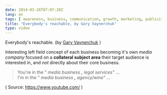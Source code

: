 ```yaml
---
date: 2014-03-26T07:07:28Z
lang: en
tags: [ awareness, business, communication, growth, marketing, publicity, social media ]
title: "Everybody's reachable, by Gary Vaynerchuk"
type: video
---
```


Everybody's reachable. (by [Gary Vaynerchuk](http://www.youtube.com/watch?v=PPjqUsFCzxg) )

Interesting left field concept of each business becoming it's own *media
company* focused on a **collateral subject area** their target audience
is interested in, and *not* directly about their core business.

> You're in the " *media business **,** legal services"* ...\
> I'm in the " *media business **,*** *agency/wine"* ...

( Source: <https://www.youtube.com/> )

